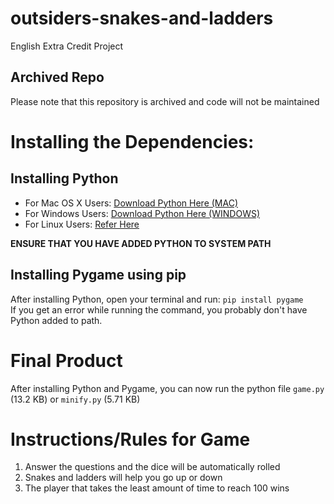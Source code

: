# outsiders-snakes-and-ladders
English Extra Credit Project
## Archived Repo
Please note that this repository is archived and code will not be maintained

# Installing the Dependencies:
## Installing Python
- For Mac OS X Users: [Download Python Here (MAC)](https://www.python.org/downloads/mac-osx/)
- For Windows Users: [Download Python Here (WINDOWS)](https://www.python.org/downloads/windows/)
- For Linux Users: [Refer Here](https://docs.python-guide.org/starting/install3/linux/)

**ENSURE THAT YOU HAVE ADDED PYTHON TO SYSTEM PATH**

## Installing Pygame using pip
After installing Python, open your terminal and run: `pip install pygame`\
If you get an error while running the command, you probably don't have Python added to path.

# Final Product
After installing Python and Pygame, you can now run the python file `game.py` (13.2 KB) or `minify.py` (5.71 KB)

# Instructions/Rules for Game
1. Answer the questions and the dice will be automatically rolled
2. Snakes and ladders will help you go up or down
3. The player that takes the least amount of time to reach 100 wins
